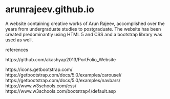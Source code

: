 # arunrajeev.github.io

A website containing creative works of Arun Rajeev, accomplished over the years from undergraduate studies to postgraduate.
The website has been created predominantly using HTML 5 and CSS and a bootstrap library was used as well.

references

<p>https://github.com/akashyap2013/PortFolio_Website</p>
https://icons.getbootstrap.com/
https://getbootstrap.com/docs/5.0/examples/carousel/
https://getbootstrap.com/docs/5.0/examples/navbars/
https://www.w3schools.com/css/
https://www.w3schools.com/bootstrap4/default.asp
